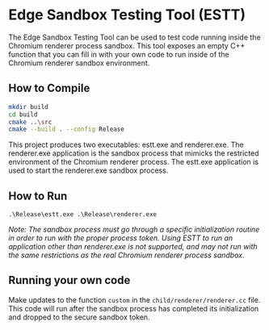 # Edge Sandbox Testing Tool (ESTT)
The Edge Sandbox Testing Tool can be used to test code running inside the Chromium renderer process sandbox. This tool exposes an empty C++ function that you can fill in with your own code to run inside of the Chromium renderer sandbox environment.

## How to Compile

```bash
mkdir build
cd build
cmake ..\src
cmake --build . --config Release
```

This project produces two executables: estt.exe and renderer.exe. The renderer.exe application is the sandbox process that mimicks the restricted environment of the Chromium renderer process. The estt.exe application is used to start the renderer.exe sandbox process.

## How to Run
`.\Release\estt.exe .\Release\renderer.exe`

_Note: The sandbox process must go through a specific initialization routine in order to run with the proper process token. Using ESTT to run an application other than renderer.exe is not supported, and may not run with the same restrictions as the real Chromium renderer process sandbox._

## Running your own code
Make updates to the function `custom` in the `child/renderer/renderer.cc` file. This code will run after the sandbox process has completed its initialization and dropped to the secure sandbox token.

